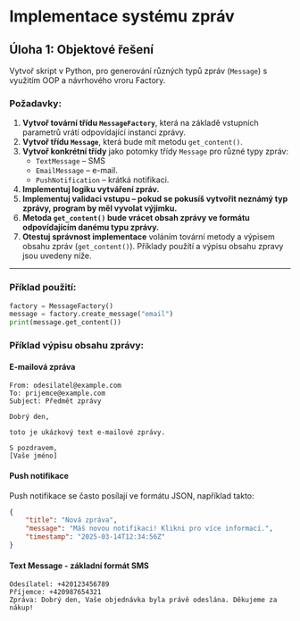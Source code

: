 # Implementace systému zpráv

## Úloha 1: Objektové řešení

Vytvoř skript v Python, pro generování různých typů zpráv (`Message`) s využitím OOP a návrhového vroru Factory. 

### **Požadavky:**
1. **Vytvoř tovární třídu `MessageFactory`**, která na základě vstupních parametrů vrátí odpovídající instanci zprávy.
2. **Vytvoř třídu `Message`**, která bude mít metodu `get_content()`.
3. **Vytvoř konkrétní třídy** jako potomky třídy  `Message` pro různé typy zpráv:
   - `TextMessage` – SMS
   - `EmailMessage` – e-mail.
   - `PushNotification` – krátká notifikaci.
4. **Implementuj logiku vytváření zpráv.**
5. **Implementuj validaci vstupu – pokud se pokusíš vytvořit neznámý typ zprávy, program by měl vyvolat výjimku.**
6. **Metoda `get_content()` bude vrácet obsah zprávy ve formátu odpovídajícím danému typu zprávy.**
7. **Otestuj správnost implementace** voláním tovární metody a výpisem obsahu zpráv (`get_content()`). Příklady použítí a výpisu obsahu zpravy jsou uvedeny níže.


---

### **Příklad použití:**
```python
factory = MessageFactory()
message = factory.create_message("email")
print(message.get_content())
```

### **Příklad výpisu obsahu zprávy:**

#### **E-mailová zpráva**
```
From: odesilatel@example.com  
To: prijemce@example.com  
Subject: Předmět zprávy  

Dobrý den,  

toto je ukázkový text e-mailové zprávy.  

S pozdravem,  
[Vaše jméno]  
```

#### **Push notifikace**
Push notifikace se často posílají ve formátu JSON, například takto:
```json
{
    "title": "Nová zpráva",
    "message": "Máš novou notifikaci! Klikni pro více informací.",
    "timestamp": "2025-03-14T12:34:56Z"
}
```

#### **Text Message - základní formát SMS**
```
Odesílatel: +420123456789  
Příjemce: +420987654321  
Zpráva: Dobrý den, Vaše objednávka byla právě odeslána. Děkujeme za nákup!  
```